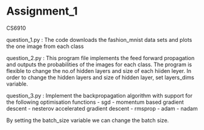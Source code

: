 # Assignment_1
CS6910

question_1.py : The code downloads the fashion_mnist data sets and plots the one image from each class

question_2.py : This program file implements the feed forward propagation and outputs the probabilities of the images for each class.
The program is flexible to change the no.of hidden layers and size of each hiiden leyer. 
In order to change the hidden layers and size of hidden layer, set layers_dims variable.

question_3.py : Implement the backpropagation algorithm with support for the following optimisation functions 
                  - sgd
                  - momentum based gradient descent
                  - nesterov accelerated gradient descent
                  - rmsprop
                  - adam
                  - nadam
                  
By setting the batch_size variable we can change the batch size. 
